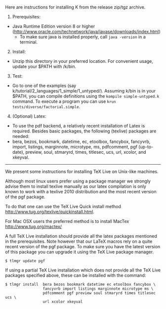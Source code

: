 <!-- Copyright (c) 2012-2015 K Team. All Rights Reserved. -->
Here are instructions for installing K from the release zip/tgz archive.

1. Prerequisites:
  * Java Runtime Edition version 8 or higher
    (http://www.oracle.com/technetwork/java/javase/downloads/index.html)
    * To make sure java is installed properly, call `java -version` in a terminal.

2. Install:
  * Unzip this directory in your preferred location.  For convenient usage,
    update your $PATH with <preferred-location>/k/bin.

3. Test:
  * Go to one of the examples (say k/tutorial/2_languages/1_simple/1_untyped/).
    Assuming k/bin is in your $PATH, you can compile definitions using 
    the `kompile simple-untyped.k` command.
    To execute a program you can use `krun tests/diverse/factorial.simple`.

4. (Optional) Latex:
  * To use the pdf backend, a relatively recent installation 
    of Latex is required.  Besides basic packages, the following (texlive)
    packages are needed: 
  * bera, bezos, bookmark, datetime, ec, etoolbox, fancybox, fancyvrb, import, 
    listings, marginnote, microtype, ms, pdfcomment, pgf (up-to-date), preview, 
    soul, stmaryrd, times, titlesec, ucs, url, xcolor, and xkeyval.

--------------------------------------------------------------------------

We present some instructions for installing TeX Live on Unix-like machines.

Although most linux users prefer using a package manager we strongly advise 
them to install texlive manually as our latex compilation is only known to 
work with a texlive 2010 distribution and the most recent version of the 
pgf package. 

To do that one can use the TeX Live Quick install method 
<http://www.tug.org/texlive/quickinstall.html>.

For Mac OSX users the preferred method is to install MacTex
<http://www.tug.org/mactex/>

A full TeX Live installation should provide all the latex packages mentioned
in the prerequisites. Note however that our LaTeX macros rely on a quite 
recent version of the pgf package. To make sure you have the latest version
of this package you can upgrade it using the TeX Live package manager.
   
    $ tlmgr update pgf 

If using a partial TeX Live installation which does not provide all the 
TeX Live packages specified above, these can be installed with the command:
    
    $ tlmgr install  bera bezos bookmark datetime ec etoolbox fancybox \
                     fancyvrb import listings marginnote microtype ms \
                     pdfcomment pgf preview soul stmaryrd times titlesec ucs \
                     url xcolor xkeyval 
